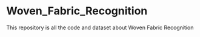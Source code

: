 # Woven_Fabric_Recognition
This repository is all the code and dataset about Woven Fabric Recognition
